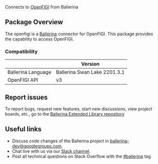 Connects to [OpenFIGI](https://www.openfigi.com/) from Ballerina
## Package Overview
The openfigi  is a [Ballerina](https://ballerina.io/) connector for OpenFIGI.
This package provides the capability to access OpenFIGI.

### Compatibility

|                               | Version                       |
|-------------------------------|-------------------------------|
| Ballerina Language            | Ballerina Swan Lake 2201.3.1    |
| OpenFIGI API                  | v3                            |

## Report issues
To report bugs, request new features, start new discussions, view project boards, etc., go to the [Ballerina Extended Library repository](https://github.com/ballerina-platform/ballerina-extended-library)

## Useful links
- Discuss code changes of the Ballerina project in [ballerina-dev@googlegroups.com](mailto:ballerina-dev@googlegroups.com).
- Chat live with us via our [Slack channel](https://ballerina.io/community/slack/).
- Post all technical questions on Stack Overflow with the [#ballerina](https://stackoverflow.com/questions/tagged/ballerina) tag
